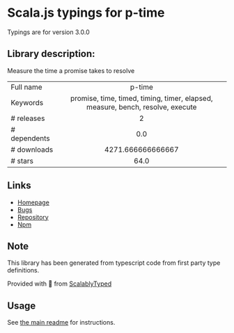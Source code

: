 
# Scala.js typings for p-time

Typings are for version 3.0.0

## Library description:
Measure the time a promise takes to resolve

|                    |                 |
| ------------------ | :-------------: |
| Full name          | p-time |
| Keywords           | promise, time, timed, timing, timer, elapsed, measure, bench, resolve, execute |
| # releases         | 2 |
| # dependents       | 0.0 |
| # downloads        | 4271.666666666667 |
| # stars            | 64.0 |

## Links
- [Homepage](https://github.com/sindresorhus/p-time#readme)
- [Bugs](https://github.com/sindresorhus/p-time/issues)
- [Repository](https://github.com/sindresorhus/p-time)
- [Npm](https://www.npmjs.com/package/p-time)
    


## Note
This library has been generated from typescript code from first party type definitions.

Provided with :purple_heart: from [ScalablyTyped](https://github.com/oyvindberg/ScalablyTyped)

## Usage
See [the main readme](../../readme.md) for instructions.


